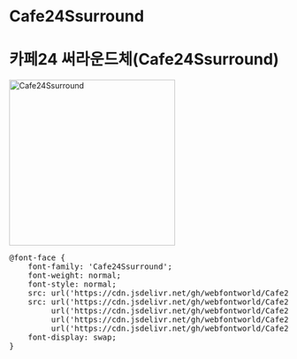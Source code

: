 # Cafe24Ssurround

# 카페24 써라운드체(Cafe24Ssurround)

<a href="https://wess.tistory.com" target="_blank">
    <img src="https://webfontworld.github.io/Cafe24Ssurround/Cafe24Ssurround.jpg" alt="Cafe24Ssurround" style="width:300px">
</a>
<pre>
@font-face {
    font-family: 'Cafe24Ssurround';
    font-weight: normal;
    font-style: normal;
    src: url('https://cdn.jsdelivr.net/gh/webfontworld/Cafe24Ssurround/Cafe24Ssurround.eot');
    src: url('https://cdn.jsdelivr.net/gh/webfontworld/Cafe24Ssurround/Cafe24Ssurround.eot?#iefix') format('embedded-opentype'),
         url('https://cdn.jsdelivr.net/gh/webfontworld/Cafe24Ssurround/Cafe24Ssurround.woff2') format('woff2'),
         url('https://cdn.jsdelivr.net/gh/webfontworld/Cafe24Ssurround/Cafe24Ssurround.woff') format('woff'),
         url('https://cdn.jsdelivr.net/gh/webfontworld/Cafe24Ssurround/Cafe24Ssurround.ttf') format("truetype");
    font-display: swap;
}
</pre>
